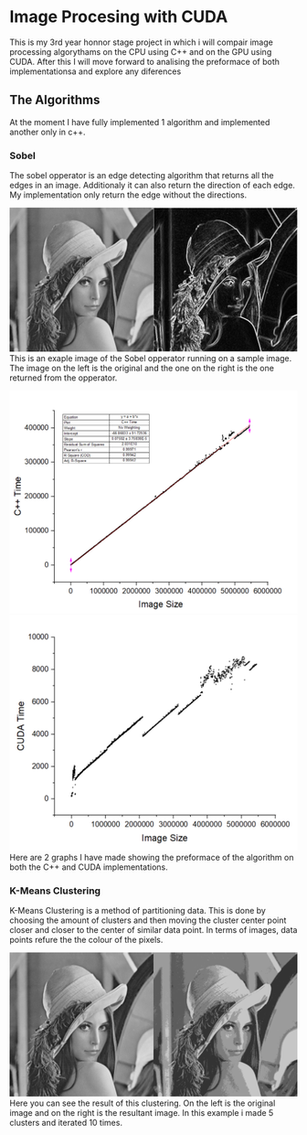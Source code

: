 # Image Procesing with CUDA
This is my 3rd year honnor stage project in which i will compair image processing algorythams on the CPU using C++ and on the GPU using CUDA. After this I will move forward to analising the preformace of both implementationsa and explore any diferences

## The Algorithms
At the moment I have fully implemented 1 algorithm and implemented another only in c++. 

### Sobel
The sobel opperator is an edge detecting algorithm that returns all the edges in an image. Additionaly it can also return the direction of each edge. My implementation only return the edge without the directions.

![Example Sobel Opperator](ReadMeStuff\SobelImageOut.png)
This is an exaple image of the Sobel opperator running on a sample image. The image on the left is the original and the one on the right is the one returned from the opperator.

![Example Graph c++](Documents\Data\Sobel\longCppSobel.png) ![Example Graph CUDA](Documents\Data\Sobel\longCUDASobel2.png)
Here are 2 graphs I have made showing the preformace of the algorithm on both the C++ and CUDA implementations.

### K-Means Clustering
K-Means Clustering is a method of partitioning data. This is done by choosing the amount of clusters and then moving the cluster center point closer and closer to the center of similar data point. In terms of images, data points refure the the colour of the pixels.

![Example K-Means Clustering](ReadMeStuff\KMEansImageOut.png)
Here you can see the result of this clustering. On the left is the original image and on the right is the resultant image. In this example i made 5 clusters and iterated 10 times.

